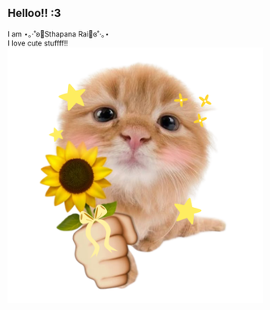 ## Helloo!! :3

I am ⋆｡‧˚ʚ🍓Sthapana Rai🍓ɞ˚‧｡⋆  
I love cute stuffff!! 
![Thank you for stopping by, here](hehe.png)




